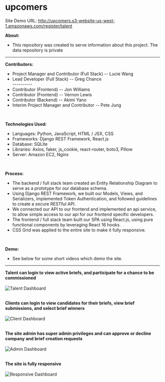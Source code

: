 # upcomers
Site Demo URL: http://upcomers.s3-website-us-west-1.amazonaws.com/register/talent</br>

<strong>About:</strong></br>
<ul>
  <li> This repository was created to serve information about this project. The data repository is private</br>
</ul>

<hr>

<strong>Contributors:</strong></br>

<ul>
  <li> Project Manager and Contributor (Full Stack) -- Lucie Wang</br>
  <li> Lead Developer (Full Stack) -- Greg Chance</br>
  ----------
  <li> Contributor (Frontend) -- Jon Williams</br>
  <li> Contributor (Frontend) -- Vernon Lewis</br>
  <li> Contributor (Backend) -- Akimi Yano</br>
  <li> Interim Project Manager and Contributor -- Pete Jung</br>
</ul></br>

<strong>Technologies Used:</strong></br>
<ul>
  <li> Languages: Python, JavaScript, HTML / JSX, CSS
  <li> Frameworks: Django REST Framework, React.js
  <li> Database: SQLite
  <li> Libraries: Axios, faker, js_cookie, react-router, boto3, Pillow
  <li> Server: Amazon EC2, Nginx
 </ul></br>

<strong>Process:</strong></br>
<ul>
  <li> The backend / full stack team created an Entity Relationship Diagram to serve as a prototype for our database schema.
  <li> Using Django REST Framework, we built our Models, Views, and Serializers, implemented Token Authentication, and 
    followed guidelines to create a secure RESTful API.
  <li> We connected our API to our frontend and implemented an api service, to allow simple access to our api for our frontend
    specific developers.
  <li> The frontend / full stack team built our SPA using React.js, using pure functional components by leveraging React 16 hooks.
  <li> CSS Grid was applied to the entire site to make it fully responsive.
</ul></br>

<strong>Demo:</strong></br>

<ul>
  <li>See below for some short videos which demo the site.
</ul>

<hr>

<strong>Talent can login to view active briefs, and participate for a chance to be commissioned</strong></br></br>
![Talent Dashboard](https://github.com/g-chance/upcomers/blob/master/demo_talent.gif)</br></br>

<strong>Clients can login to view candidates for their briefs, view brief submissions, and select brief winners</strong></br></br>
![Client Dashboard](https://github.com/g-chance/upcomers/blob/master/demo_client.gif)</br></br>

<strong>The site admin has super admin privileges and can approve or decline company and brief creation requests</strong></br></br>
![Admin Dashboard](https://github.com/g-chance/upcomers/blob/master/admin_demo.gif)</br></br>

<strong>The site is fully responsive</strong></br></br>
![Responsive Dashboard](https://github.com/g-chance/upcomers/blob/master/demo_responsive.gif)</br></br>
